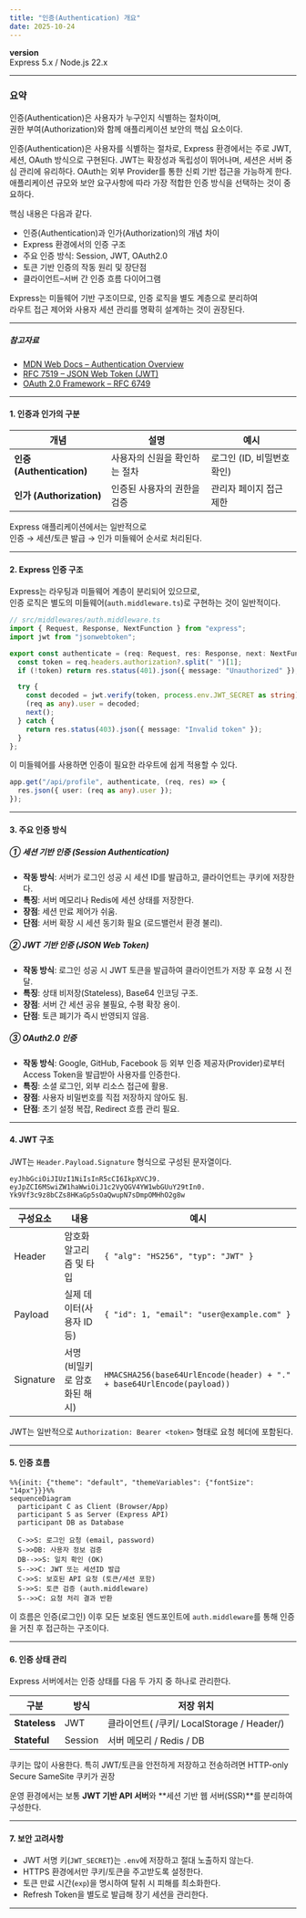 ```yaml
---
title: "인증(Authentication) 개요"
date: 2025-10-24
---
```


**version**  
Express 5.x / Node.js 22.x

---

### 요약  
인증(Authentication)은 사용자가 누구인지 식별하는 절차이며,  
권한 부여(Authorization)와 함께 애플리케이션 보안의 핵심 요소이다.  

인증(Authentication)은 사용자를 식별하는 절차로,
Express 환경에서는 주로 JWT, 세션, OAuth 방식으로 구현된다.
JWT는 확장성과 독립성이 뛰어나며,
세션은 서버 중심 관리에 유리하다.
OAuth는 외부 Provider를 통한 신뢰 기반 접근을 가능하게 한다.
애플리케이션 규모와 보안 요구사항에 따라
가장 적합한 인증 방식을 선택하는 것이 중요하다.


핵심 내용은 다음과 같다.  
- 인증(Authentication)과 인가(Authorization)의 개념 차이  
- Express 환경에서의 인증 구조  
- 주요 인증 방식: Session, JWT, OAuth2.0  
- 토큰 기반 인증의 작동 원리 및 장단점  
- 클라이언트–서버 간 인증 흐름 다이어그램  

Express는 미들웨어 기반 구조이므로, 인증 로직을 별도 계층으로 분리하여  
라우트 접근 제어와 사용자 세션 관리를 명확히 설계하는 것이 권장된다.

---

##### 참고자료  
- [MDN Web Docs – Authentication Overview](https://developer.mozilla.org/en-US/docs/Web/Security/Authentication)  
- [RFC 7519 – JSON Web Token (JWT)](https://datatracker.ietf.org/doc/html/rfc7519)  
- [OAuth 2.0 Framework – RFC 6749](https://datatracker.ietf.org/doc/html/rfc6749)  

---

#### 1. 인증과 인가의 구분  

| 개념 | 설명 | 예시 |
|------|------|------|
| **인증 (Authentication)** | 사용자의 신원을 확인하는 절차 | 로그인 (ID, 비밀번호 확인) |
| **인가 (Authorization)** | 인증된 사용자의 권한을 검증 | 관리자 페이지 접근 제한 |

Express 애플리케이션에서는 일반적으로  
인증 → 세션/토큰 발급 → 인가 미들웨어 순서로 처리된다.  

---

#### 2. Express 인증 구조  

Express는 라우팅과 미들웨어 계층이 분리되어 있으므로,  
인증 로직은 별도의 미들웨어(`auth.middleware.ts`)로 구현하는 것이 일반적이다.

```typescript
// src/middlewares/auth.middleware.ts
import { Request, Response, NextFunction } from "express";
import jwt from "jsonwebtoken";

export const authenticate = (req: Request, res: Response, next: NextFunction) => {
  const token = req.headers.authorization?.split(" ")[1];
  if (!token) return res.status(401).json({ message: "Unauthorized" });

  try {
    const decoded = jwt.verify(token, process.env.JWT_SECRET as string);
    (req as any).user = decoded;
    next();
  } catch {
    return res.status(403).json({ message: "Invalid token" });
  }
};
```

이 미들웨어를 사용하면 인증이 필요한 라우트에 쉽게 적용할 수 있다.

```typescript
app.get("/api/profile", authenticate, (req, res) => {
  res.json({ user: (req as any).user });
});
```

---

#### 3. 주요 인증 방식

##### ① 세션 기반 인증 (Session Authentication)

* **작동 방식**: 서버가 로그인 성공 시 세션 ID를 발급하고, 클라이언트는 쿠키에 저장한다.
* **특징**: 서버 메모리나 Redis에 세션 상태를 저장한다.
* **장점**: 세션 만료 제어가 쉬움.
* **단점**: 서버 확장 시 세션 동기화 필요 (로드밸런서 환경 불리).

##### ② JWT 기반 인증 (JSON Web Token)

* **작동 방식**: 로그인 성공 시 JWT 토큰을 발급하여 클라이언트가 저장 후 요청 시 전달.
* **특징**: 상태 비저장(Stateless), Base64 인코딩 구조.
* **장점**: 서버 간 세션 공유 불필요, 수평 확장 용이.
* **단점**: 토큰 폐기가 즉시 반영되지 않음.

##### ③ OAuth2.0 인증

* **작동 방식**: Google, GitHub, Facebook 등 외부 인증 제공자(Provider)로부터
  Access Token을 발급받아 사용자를 인증한다.
* **특징**: 소셜 로그인, 외부 리소스 접근에 활용.
* **장점**: 사용자 비밀번호를 직접 저장하지 않아도 됨.
* **단점**: 초기 설정 복잡, Redirect 흐름 관리 필요.

---

#### 4. JWT 구조

JWT는 `Header.Payload.Signature` 형식으로 구성된 문자열이다.

```
eyJhbGciOiJIUzI1NiIsInR5cCI6IkpXVCJ9.
eyJpZCI6MSwiZW1haWwiOiJ1c2VyQGV4YW1wbGUuY29tIn0.
Yk9Vf3c9z8bCZs8HKaGp5sOaQwupN7sDmpOMHhO2g8w
```

| 구성요소      | 내용                | 예시                                                                     |
| --------- | ----------------- | ---------------------------------------------------------------------- |
| Header    | 암호화 알고리즘 및 타입     | `{ "alg": "HS256", "typ": "JWT" }`                                     |
| Payload   | 실제 데이터(사용자 ID 등)  | `{ "id": 1, "email": "user@example.com" }`                             |
| Signature | 서명 (비밀키로 암호화된 해시) | `HMACSHA256(base64UrlEncode(header) + "." + base64UrlEncode(payload))` |

JWT는 일반적으로 `Authorization: Bearer <token>` 형태로 요청 헤더에 포함된다.

---

#### 5. 인증 흐름

```mermaid
%%{init: {"theme": "default", "themeVariables": {"fontSize": "14px"}}}%%
sequenceDiagram
  participant C as Client (Browser/App)
  participant S as Server (Express API)
  participant DB as Database

  C->>S: 로그인 요청 (email, password)
  S->>DB: 사용자 정보 검증
  DB-->>S: 일치 확인 (OK)
  S-->>C: JWT 또는 세션ID 발급
  C->>S: 보호된 API 요청 (토큰/세션 포함)
  S->>S: 토큰 검증 (auth.middleware)
  S-->>C: 요청 처리 결과 반환
```

이 흐름은 인증(로그인) 이후 모든 보호된 엔드포인트에
`auth.middleware`를 통해 인증을 거친 후 접근하는 구조이다.

---

#### 6. 인증 상태 관리

Express 서버에서는 인증 상태를 다음 두 가지 중 하나로 관리한다.

| 구분            | 방식      | 저장 위치                        |
| ------------- | ------- | ---------------------------- |
| **Stateless** | JWT     | 클라이언트( /쿠키/ LocalStorage / Header/) |
| **Stateful**  | Session | 서버 메모리 / Redis / DB          |

쿠키는 많이 사용한다. 특히 JWT/토큰을 안전하게 저장하고 전송하려면 HTTP-only Secure SameSite 쿠키가 권장

운영 환경에서는 보통 **JWT 기반 API 서버**와
**세션 기반 웹 서버(SSR)**를 분리하여 구성한다.

---

#### 7. 보안 고려사항

* JWT 서명 키(`JWT_SECRET`)는 `.env`에 저장하고 절대 노출하지 않는다.
* HTTPS 환경에서만 쿠키/토큰을 주고받도록 설정한다.
* 토큰 만료 시간(`exp`)을 명시하여 탈취 시 피해를 최소화한다.
* Refresh Token을 별도로 발급해 장기 세션을 관리한다.

---

